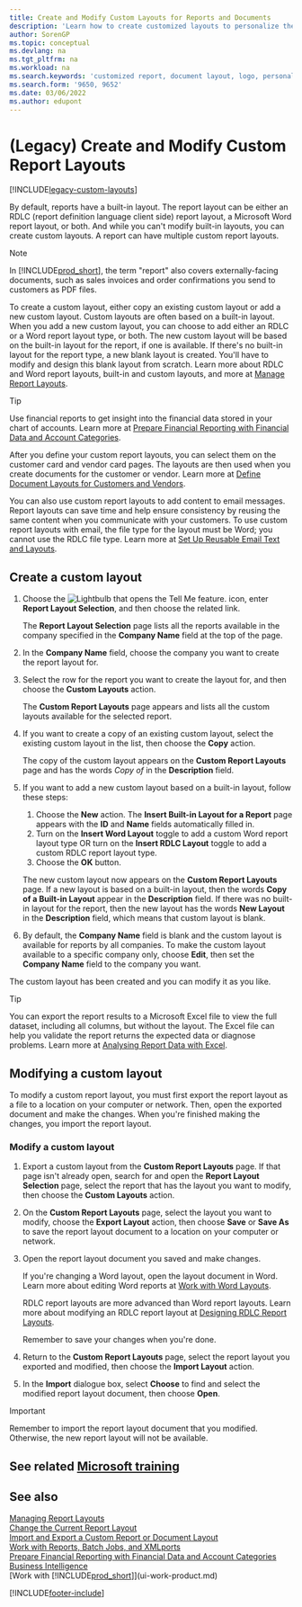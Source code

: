 ```yaml
---
title: Create and Modify Custom Layouts for Reports and Documents
description: 'Learn how to create customized layouts to personalize the appearance of a report when viewed, printed, or saved.'
author: SorenGP
ms.topic: conceptual
ms.devlang: na
ms.tgt_pltfrm: na
ms.workload: na
ms.search.keywords: 'customized report, document layout, logo, personalize'
ms.search.form: '9650, 9652'
ms.date: 03/06/2022
ms.author: edupont
---
```

# <a name="legacy-create-and-modify-custom-report-layouts" />(Legacy) Create and Modify Custom Report Layouts

[!INCLUDE[legacy-custom-layouts](includes/legacy-custom-layouts.md)]

By default, reports have a built-in layout. The report layout can be either an RDLC (report definition language client side) report layout, a Microsoft Word report layout, or both. And while you can't modify built-in layouts, you can create custom layouts. A report can have multiple custom report layouts.

> [!NOTE]  
> In [!INCLUDE[prod_short](includes/prod_short.md)], the term "report" also covers externally-facing documents, such as sales invoices and order confirmations you send to customers as PDF files.

To create a custom layout, either copy an existing custom layout or add a new custom layout. Custom layouts are often based on a built-in layout. When you add a new custom layout, you can choose to add either an RDLC or a Word report layout type, or both. The new custom layout will be based on the built-in layout for the report, if one is available. If there's no built-in layout for the report type, a new blank layout is created. You'll have to modify and design this blank layout from scratch. Learn more about RDLC and Word report layouts, built-in and custom layouts, and more at [Manage Report Layouts](ui-manage-report-layouts.md).  

> [!TIP]
> Use financial reports to get insight into the financial data stored in your chart of accounts. Learn more at [Prepare Financial Reporting with Financial Data and Account Categories](bi-how-work-account-schedule.md).

After you define your custom report layouts, you can select them on the customer card and vendor card pages. The layouts are then used when you create documents for the customer or vendor. Learn more at [Define Document Layouts for Customers and Vendors](ui-define-customer-vendor-document-layouts.md).

You can also use custom report layouts to add content to email messages. Report layouts can save time and help ensure consistency by reusing the same content when you communicate with your customers. To use custom report layouts with email, the file type for the layout must be Word; you cannot use the RDLC file type. Learn more at [Set Up Reusable Email Text and Layouts](admin-how-setup-email.md#set-up-reusable-email-texts-and-layouts).

## <a name="create-a-custom-layout" />Create a custom layout

1. Choose the ![Lightbulb that opens the Tell Me feature.](media/ui-search/search_small.png "Tell me what you want to do") icon, enter **Report Layout Selection**, and then choose the related link.

    The **Report Layout Selection** page lists all the reports available in the company specified in the **Company Name** field at the top of the page.
2. In the **Company Name** field, choose the company you want to create the report layout for.
3. Select the row for the report you want to create the layout for, and then choose the **Custom Layouts** action.  

   The **Custom Report Layouts** page appears and lists all the custom layouts available for the selected report.
4. If you want to create a copy of an existing custom layout, select the existing custom layout in the list, then choose the **Copy** action.  

   The copy of the custom layout appears on the **Custom Report Layouts** page and has the words *Copy of* in the **Description** field.
5. If you want to add a new custom layout based on a built-in layout, follow these steps:  
   1. Choose the **New** action. The **Insert Built-in Layout for a Report** page appears with the **ID** and **Name** fields automatically filled in.
   2. Turn on the **Insert Word Layout** toggle to add a custom Word report layout type OR turn on the **Insert RDLC Layout** toggle to add a custom RDLC report layout type.
   4. Choose the **OK** button.  

    The new custom layout now appears on the **Custom Report Layouts** page. If a new layout is based on a built-in layout, then the words **Copy of a Built-in Layout** appear in the **Description** field. If there was no built-in layout for the report, then the new layout has the words **New Layout** in the **Description** field, which means that custom layout is blank.
6. By default, the **Company Name** field is blank and the custom layout is available for reports by all companies. To make the custom layout available to a specific company only, choose **Edit**, then set the **Company Name** field to the company you want.

The custom layout has been created and you can modify it as you like.

> [!TIP]
> You can export the report results to a Microsoft Excel file to view the full dataset, including all columns, but without the layout. The Excel file can help you validate the report returns the expected data or diagnose problems. Learn more at [Analysing Report Data with Excel](report-analyze-excel.md).

## <a name="a-namemodifycustomlayoutamodifying-a-custom-layout" /><a name="ModifyCustomLayout"></a>Modifying a custom layout

To modify a custom report layout, you must first export the report layout as a file to a location on your computer or network. Then, open the exported document and make the changes. When you're finished making the changes, you import the report layout.

### <a name="modify-a-custom-layout" />Modify a custom layout

1. Export a custom layout from the **Custom Report Layouts** page. If that page isn't already open, search for and open the **Report Layout Selection** page, select the report that has the layout you want to modify, then choose the **Custom Layouts** action.  
2. On the **Custom Report Layouts** page, select the layout you want to modify, choose the **Export Layout** action, then choose **Save** or **Save As** to save the report layout document to a location on your computer or network.  
3. Open the report layout document you saved and make changes.

   If you're changing a Word layout, open the layout document in Word. Learn more about editing Word reports at [Work with Word Layouts](ui-how-add-fields-word-report-layout.md)<!--the next section [Making Changes to the Report Layout](ui-how-create-custom-report-layout.md#MakeChangesToLayout)-->.

   RDLC report layouts are more advanced than Word report layouts. Learn more about modifying an RDLC report layout at [Designing RDLC Report Layouts](/dynamics-nav/Designing-RDLC-Report-Layouts).

   Remember to save your changes when you're done.

4. Return to the **Custom Report Layouts** page, select the report layout you exported and modified, then choose the **Import Layout** action.  

5. In the **Import** dialogue box, select **Choose** to find and select the modified report layout document, then choose **Open**.

> [!IMPORTANT]
> Remember to import the report layout document that you modified. Otherwise, the new report layout will not be available.

<!--
## <a name="a-namemakechangestolayouta-create-and-modify-custom-report-layouts" /><a name="MakeChangesToLayout"></a> Create and modify custom report layouts

To make general formatting and layout changes, such as changing text font, adding and modifying a table, or removing a data field, just use the basic editing features of Word like you do with any Word document.

If you're designing a Word report layout from scratch or adding new data fields, then start by adding a table that includes rows and columns that will eventually hold the data fields.

> [!TIP]  
> Show the table gridlines so that you see the boundaries of table cells. Remember to hide the gridlines when you're done editing. To show or hide table gridlines, select the table, and then under **Layout** on the **Table** tab, choose **View Gridlines**.

### <a name="embedding-fonts-in-word-layouts-for-consistency" />Embedding fonts in Word layouts for consistency

To ensure that reports always display and print with the intended fonts, wherever users open or print the reports, you can embed the fonts in the Word document. However, embedding fonts can significantly increase the size of the Word files. Learn more about embedding fonts in Word at [Embed fonts in Word, PowerPoint, or Excel](https://support.office.com/article/Embed-fonts-in-Word-PowerPoint-or-Excel-cb3982aa-ea76-4323-b008-86670f222dbc).

### <a name="a-nameremovefielda-removing-label-and-data-fields-in-word-layouts" /><a name="RemoveField"></a> Removing label and data fields in Word layouts

 Label and data fields of a report are contained in content controls in Word. The following figure illustrates a content control when it's selected in the Word document.  

 ![Content control for field in Word report layout.](media/nav_wordreportlayouts_contentcontrol.png "NAV_WordReportLayouts_ContentControl")  

 The name of the label or data field name displays in the content control. In the example, the field name is CompanyAddr1.  

### <a name="to-remove-a-label-or-data-field" />To remove a label or data field

1. Right-click the field you want to delete, then choose **Remove Content Control**.  

     The content control is removed, but the field name remains as text.  

2. Delete the remaining text as needed.  

### <a name="adding-data-fields" />Adding data fields

Adding data fields from a report dataset is more advanced and requires some knowledge of the report dataset. Learn more about adding fields for data, labels, and images at [Add Fields to a Word Report Layout](ui-how-add-fields-word-report-layout.md).  -->

## <a name="see-related-microsoft-trainingtrainingmoduleschange-documents-dynamics-365-business-centralindex" />See related [Microsoft training](/training/modules/change-documents-dynamics-365-business-central/index)

## <a name="see-also" />See also

[Managing Report Layouts](ui-manage-report-layouts.md)  
[Change the Current Report Layout](ui-how-change-layout-currently-used-report.md)  
[Import and Export a Custom Report or Document Layout](ui-how-import-and-export-report-layout.md)  
[Work with Reports, Batch Jobs, and XMLports](ui-work-report.md)  
[Prepare Financial Reporting with Financial Data and Account Categories](bi-how-work-account-schedule.md)  
[Business Intelligence](bi.md)  
[Work with [!INCLUDE[prod_short](includes/prod_short.md)]](ui-work-product.md)  

[!INCLUDE[footer-include](includes/footer-banner.md)]
